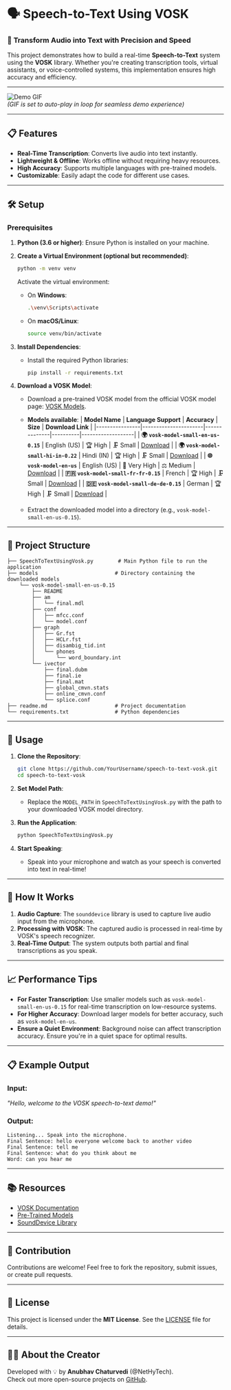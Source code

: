 # 🗣️ **Speech-to-Text Using VOSK**

### 🚀 **Transform Audio into Text with Precision and Speed**

This project demonstrates how to build a real-time **Speech-to-Text** system using the **VOSK** library. Whether you're creating transcription tools, virtual assistants, or voice-controlled systems, this implementation ensures high accuracy and efficiency.

---

![Demo GIF](https://github.com/user-attachments/assets/255c2c3d-99dc-4752-8469-6ef64f42e267)  
*(GIF is set to auto-play in loop for seamless demo experience)*

---

## 📋 **Features**

- **Real-Time Transcription**: Converts live audio into text instantly.
- **Lightweight & Offline**: Works offline without requiring heavy resources.
- **High Accuracy**: Supports multiple languages with pre-trained models.
- **Customizable**: Easily adapt the code for different use cases.

---

## 🛠️ **Setup**

### **Prerequisites**

1. **Python (3.6 or higher)**: Ensure Python is installed on your machine.
2. **Create a Virtual Environment (optional but recommended)**:
   ```bash
   python -m venv venv
   ```
   Activate the virtual environment:
   - On **Windows**:
     ```bash
     .\venv\Scripts\activate
     ```
   - On **macOS/Linux**:
     ```bash
     source venv/bin/activate
     ```
3. **Install Dependencies**:
   - Install the required Python libraries:
     ```bash
     pip install -r requirements.txt
     ```

4. **Download a VOSK Model**:
   - Download a pre-trained VOSK model from the official VOSK model page: [VOSK Models](https://alphacephei.com/vosk/models).
   - **Models available**:
     | **Model Name** | **Language Support** | **Accuracy** | **Size** | **Download Link** |
     |----------------|----------------------|--------------|----------|-------------------|
     | **🌍 `vosk-model-small-en-us-0.15`** | English (US) | 🏆 High | 🗜️ Small | [Download](https://alphacephei.com/vosk/models/vosk-model-small-en-us-0.15) |
     | **🌍 `vosk-model-small-hi-in-0.22`** | Hindi (IN) | 🏆 High | 🗜️ Small | [Download](https://alphacephei.com/vosk/models/vosk-model-small-hi-in-0.22) |
     | **🌐 `vosk-model-en-us`** | English (US) | 🏅 Very High | ⚖️ Medium | [Download](https://alphacephei.com/vosk/models/vosk-model-en-us) |
     | **🇫🇷 `vosk-model-small-fr-fr-0.15`** | French | 🏆 High | 🗜️ Small | [Download](https://alphacephei.com/vosk/models/vosk-model-small-fr-fr-0.15) |
     | **🇩🇪 `vosk-model-small-de-de-0.15`** | German | 🏆 High | 🗜️ Small | [Download](https://alphacephei.com/vosk/models/vosk-model-small-de-de-0.15) |

   - Extract the downloaded model into a directory (e.g., `vosk-model-small-en-us-0.15`).

---

## 📂 **Project Structure**

```
├── SpeechToTextUsingVosk.py        # Main Python file to run the application
├── models                         # Directory containing the downloaded models
    └── vosk-model-small-en-us-0.15
        ├── README
        ├── am
        │   └── final.mdl
        ├── conf
        │   ├── mfcc.conf
        │   └── model.conf
        ├── graph
        │   ├── Gr.fst
        │   ├── HCLr.fst
        │   ├── disambig_tid.int
        │   └── phones
        │       └── word_boundary.int
        └── ivector
            ├── final.dubm
            ├── final.ie
            ├── final.mat
            ├── global_cmvn.stats
            ├── online_cmvn.conf
            └── splice.conf
├── readme.md                      # Project documentation
└── requirements.txt               # Python dependencies
```

---

## 🚀 **Usage**

1. **Clone the Repository**:
   ```bash
   git clone https://github.com/YourUsername/speech-to-text-vosk.git
   cd speech-to-text-vosk
   ```

2. **Set Model Path**:
   - Replace the `MODEL_PATH` in `SpeechToTextUsingVosk.py` with the path to your downloaded VOSK model directory.

3. **Run the Application**:
   ```bash
   python SpeechToTextUsingVosk.py
   ```

4. **Start Speaking**:
   - Speak into your microphone and watch as your speech is converted into text in real-time!

---

## 🧩 **How It Works**

1. **Audio Capture**: The `sounddevice` library is used to capture live audio input from the microphone.
2. **Processing with VOSK**: The captured audio is processed in real-time by VOSK's speech recognizer.
3. **Real-Time Output**: The system outputs both partial and final transcriptions as you speak.

---

## 📈 **Performance Tips**

- **For Faster Transcription**: Use smaller models such as `vosk-model-small-en-us-0.15` for real-time transcription on low-resource systems.
- **For Higher Accuracy**: Download larger models for better accuracy, such as `vosk-model-en-us`.
- **Ensure a Quiet Environment**: Background noise can affect transcription accuracy. Ensure you're in a quiet space for optimal results.

---

## 📋 **Example Output**

### Input:
_"Hello, welcome to the VOSK speech-to-text demo!"_

### Output:
```shell
Listening... Speak into the microphone.
Final Sentence: hello everyone welcome back to another video
Final Sentence: tell me
Final Sentence: what do you think about me
Word: can you hear me
```

---

## 📚 **Resources**

- [VOSK Documentation](https://alphacephei.com/vosk/)
- [Pre-Trained Models](https://alphacephei.com/vosk/models)
- [SoundDevice Library](https://python-sounddevice.readthedocs.io/)

---

## 🤝 **Contribution**

Contributions are welcome! Feel free to fork the repository, submit issues, or create pull requests.  

---

## 📜 **License**

This project is licensed under the **MIT License**. See the [LICENSE](LICENSE) file for details.

---

## 🧑‍💻 **About the Creator**

Developed with 💡 by **Anubhav Chaturvedi** (@NetHyTech).  
Check out more open-source projects on [GitHub](https://github.com/AnubhavChaturvedi-GitHub).


